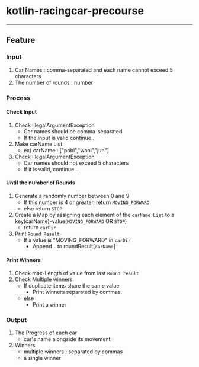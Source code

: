 # kotlin-racingcar-precourse

---
## Feature
  
### Input
  1. Car Names : comma-separated and each name cannot exceed 5 characters
  2. The number of rounds : number
### Process
#### Check Input
1. Check IllegalArgumentException 
    - Car names should be comma-separated
    - If the input is valid continue..
2. Make carName List
    - ex) carName : ["pobi","woni","jun"]
3. Check IllegalArgumentException
   - Car names should not exceed 5 characters
   - If it is valid, continue ..

#### Until the number of Rounds
1. Generate a randomly number between 0 and 9 
     - If this number is 4 or greater, return `MOVING_FORWARD`
     - else return `STOP`
2. Create a Map by assigning each element of the `carName List` to  a key(carName)-value(`MOVING_FORWARD` OR `STOP`)
     - return `carDir`
3. Print `Round Result`
   - If a value is "MOVING_FORWARD"  in `carDir`
     - Append `-` to roundResult[`carName`]

#### Print Winners
1. Check max-Length of value from last `Round result`
2. Check Multiple winners
   - If duplicate items share the same value
        - Print winners separated by commas.
   - else 
        - Print a winner

### Output
  1. The Progress of each car
     - car's name alongside its movement
  2. Winners
     - multiple winners : separated by commas
     - a single winner 